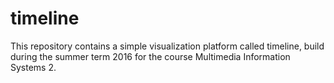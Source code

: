 timeline
========

This repository contains a simple visualization platform called timeline, build
during the summer term 2016 for the course Multimedia Information Systems 2.